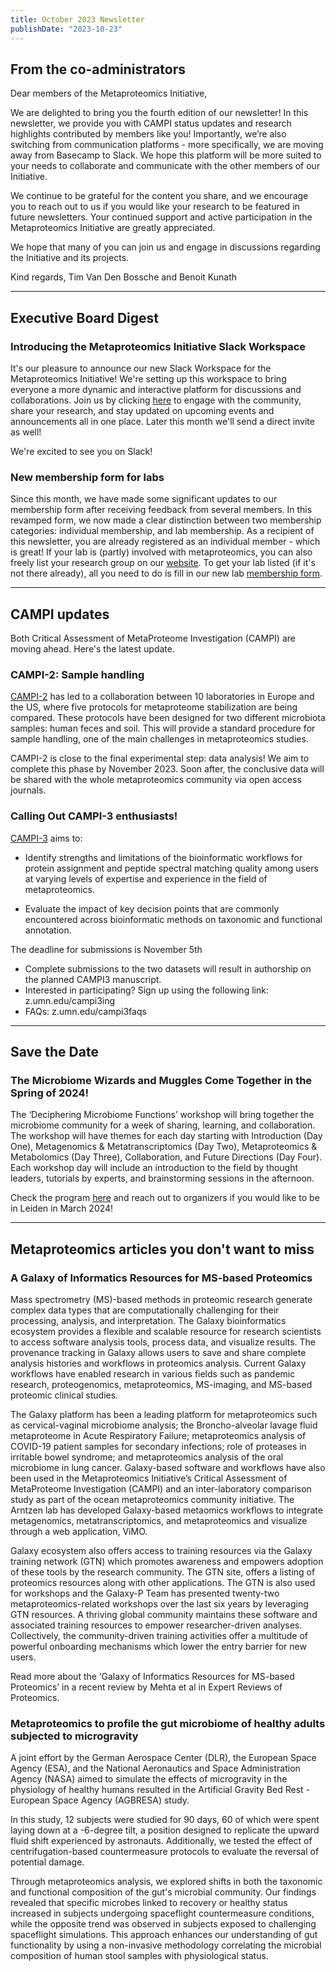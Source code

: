 ```yaml
---
title: October 2023 Newsletter
publishDate: "2023-10-23"
---
```


## From the co-administrators

Dear members of the Metaproteomics Initiative,

We are delighted to bring you the fourth edition of our newsletter!
In this newsletter, we provide you with CAMPI status updates and research highlights contributed by members like you! Importantly, we’re also switching from communication platforms - more specifically, we are moving away from Basecamp to Slack. We hope this platform will be more suited to your needs to collaborate and communicate with the other members of our Initiative.

We continue to be grateful for the content you share, and we encourage you to reach out to us if you would like your research to be featured in future newsletters. Your continued support and active participation in the Metaproteomics Initiative are greatly appreciated.

We hope that many of you can join us and engage in discussions regarding the Initiative and its projects.

Kind regards,
Tim Van Den Bossche and Benoit Kunath

---

## Executive Board Digest

### Introducing the Metaproteomics Initiative Slack Workspace

It's our pleasure to announce our new Slack Workspace for the Metaproteomics Initiative! We're setting up this workspace to bring everyone a more dynamic and interactive platform for discussions and collaborations. Join us by clicking [here](https://metaproteomic.slack.com/join/shared_invite/zt-229pjpdg4-CV2z9UB18d3sDz89cY4_ew#/shared-invite/email) to engage with the community, share your research, and stay updated on upcoming events and announcements all in one place. Later this month we'll send a direct invite as well!

We're excited to see you on Slack!

### New membership form for labs

Since this month, we have made some significant updates to our membership form after receiving feedback from several members. In this revamped form, we now made a clear distinction between two membership categories: individual membership, and lab membership. As a recipient of this newsletter, you are already registered as an individual member - which is great! If your lab is (partly) involved with metaproteomics, you can also freely list your research group on our [website](https://metaproteomics.org/groups/). To get your lab listed (if it's not there already), all you need to do is fill in our new lab [membership form](https://docs.google.com/forms/d/e/1FAIpQLSdZUBIRB1QzDkcyzA1H1PWCUmucne3JVWcBwPucNzUGDTDFXQ/viewform).

---

## CAMPI updates

Both Critical Assessment of MetaProteome Investigation (CAMPI) are moving ahead. Here's the latest update.

### CAMPI-2: Sample handling

[CAMPI-2](https://metaproteomics.org/campi/campi2/) has led to a collaboration between 10 laboratories in Europe and the US, where five protocols for metaproteome stabilization are being compared. These protocols have been designed for two different microbiota samples: human feces and soil. This will provide a standard procedure for sample handling, one of the main challenges in metaproteomics studies.

CAMPI-2 is close to the final experimental step: data analysis!
We aim to complete this phase by November 2023. Soon after, the conclusive data will be shared with the whole metaproteomics community via open access journals.


### Calling Out CAMPI-3 enthusiasts!

[CAMPI-3](https://metaproteomics.org/campi/campi3/) aims to:

- Identify strengths and limitations of the bioinformatic workflows for protein assignment and peptide spectral matching quality among users at varying levels of expertise and experience in the field of metaproteomics.

- Evaluate the impact of key decision points that are commonly encountered across bioinformatic methods on taxonomic and functional annotation.

The deadline for submissions is November 5th

- Complete submissions to the two datasets will result in authorship on the planned CAMPI3 manuscript.
- Interested in participating? Sign up using the following link: z.umn.edu/campi3ing
- FAQs: z.umn.edu/campi3faqs

---

## Save the Date

### The Microbiome Wizards and Muggles Come Together in the Spring of 2024!

The ‘Deciphering Microbiome Functions’ workshop will bring together the microbiome community for a week of sharing, learning, and collaboration. The workshop will have themes for each day starting with Introduction (Day One), Metagenomics & Metatranscriptomics (Day Two), Metaproteomics & Metabolomics (Day Three), Collaboration, and Future Directions (Day Four). Each workshop day will include an introduction to the field by thought leaders, tutorials by experts, and brainstorming sessions in the afternoon.

Check the program [here](https://www.lorentzcenter.nl/site/index.php?pntHandler=WorkshopTemplatePage&pntType=ConPagina&id=1929) and reach out to organizers if you would like to be in Leiden in March 2024!

---

## Metaproteomics articles you don't want to miss

### A Galaxy of Informatics Resources for MS-based Proteomics

Mass spectrometry (MS)-based methods in proteomic research generate complex data types that are computationally challenging for their processing, analysis, and interpretation. The Galaxy bioinformatics ecosystem provides a flexible and scalable resource for research scientists to access software analysis tools, process data, and visualize results. The provenance tracking in Galaxy allows users to save and share complete analysis histories and workflows in proteomics analysis.  Current Galaxy workflows have enabled research in various fields such as pandemic research, proteogenomics, metaproteomics, MS-imaging, and MS-based proteomic clinical studies.

The Galaxy platform has been a leading platform for metaproteomics such as cervical-vaginal microbiome analysis; the Broncho-alveolar lavage fluid metaproteome in Acute Respiratory Failure; metaproteomics analysis of COVID-19 patient samples for secondary infections; role of proteases in irritable bowel syndrome; and metaproteomics analysis of the oral microbiome in lung cancer. Galaxy-based software and workflows have also been used in the Metaproteomics Initiative’s Critical Assessment of MetaProteome Investigation (CAMPI) and an inter-laboratory comparison study as part of the ocean metaproteomics community initiative. The Arntzen lab has developed Galaxy-based metaomics workflows to integrate metagenomics, metatranscriptomics, and metaproteomics and visualize through a web application, ViMO.

Galaxy ecosystem also offers access to training resources via the Galaxy training network (GTN) which promotes awareness and empowers adoption of these tools by the research community. The GTN site, offers a listing of proteomics resources along with other applications. The GTN is also used for workshops and the Galaxy-P Team has presented twenty-two metaproteomics-related workshops over the last six years by leveraging GTN resources. A thriving global community maintains these software and associated training resources to empower researcher-driven analyses. Collectively, the community-driven training activities offer a multitude of powerful onboarding mechanisms which lower the entry barrier for new users.

Read more about the ‘Galaxy of Informatics Resources for MS-based Proteomics’ in a recent review by Mehta et al in Expert Reviews of Proteomics.


### Metaproteomics to profile the gut microbiome of healthy adults subjected to microgravity

A joint effort by the German Aerospace Center (DLR), the European Space Agency (ESA), and the National Aeronautics and Space Administration Agency (NASA) aimed to simulate the effects of microgravity in the physiology of healthy humans resulted in the Artificial Gravity Bed Rest - European Space Agency (AGBRESA) study.

In this study, 12 subjects were studied for 90 days, 60 of which were spent laying down at a -6-degree tilt, a position designed to replicate the upward fluid shift experienced by astronauts. Additionally, we tested the effect of centrifugation-based countermeasure protocols to evaluate the reversal of potential damage.

Through metaproteomics analysis, we explored shifts in both the taxonomic and functional composition of the gut's microbial community. Our findings revealed that specific microbes linked to recovery or healthy status increased in subjects undergoing spaceflight countermeasure conditions, while the opposite trend was observed in subjects exposed to challenging spaceflight simulations. This approach enhances our understanding of gut functionality by using a non-invasive methodology correlating the microbial composition of human stool samples with physiological status.
